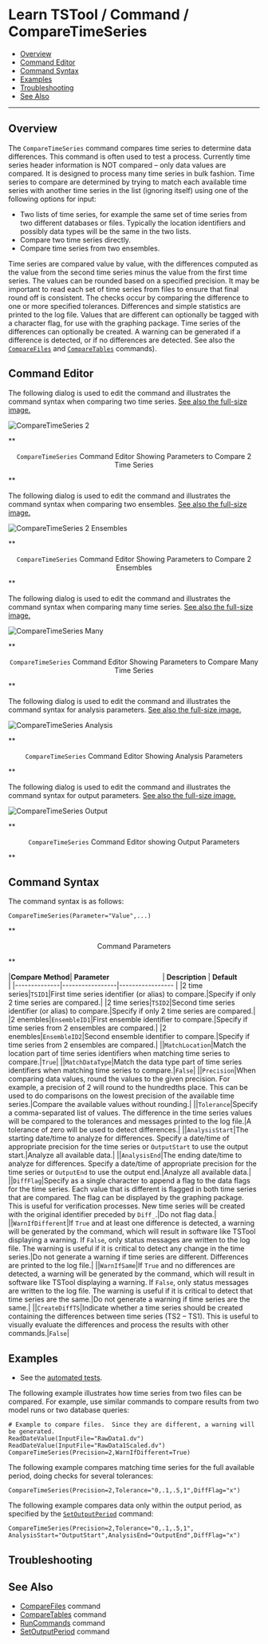 # Learn TSTool / Command / CompareTimeSeries #

* [Overview](#overview)
* [Command Editor](#command-editor)
* [Command Syntax](#command-syntax)
* [Examples](#examples)
* [Troubleshooting](#troubleshooting)
* [See Also](#see-also)

-------------------------

## Overview ##

The `CompareTimeSeries` command compares time series to determine data differences.
This command is often used to test a process.
Currently time series header information is NOT compared – only data values are compared.
It is designed to process many time series in bulk fashion.
Time series to compare are determined by trying to match each available time series
with another time series in the list (ignoring itself) using one of the following options for input:

* Two lists of time series, for example the same set of time series from two different databases or files.
Typically the location identifiers and possibly data types will be the same in the two lists.
* Compare two time series directly.
* Compare time series from two ensembles.
	
Time series are compared value by value, with the differences computed as the value
from the second time series minus the value from the first time series.
The values can be rounded based on a specified precision.
It may be important to read each set of time series from files to ensure that final round off is consistent.
The checks occur by comparing the difference to one or more specified tolerances.
Differences and simple statistics are printed to the log file.
Values that are different can optionally be tagged with a character flag, for use with the graphing package.
Time series of the differences can optionally be created.
A warning can be generated if a difference is detected,
or if no differences are detected.
See also the [`CompareFiles`](../CompareFiles/CompareFiles) and [`CompareTables`](../CompareTables/CompareTables) commands).

## Command Editor ##

The following dialog is used to edit the command and illustrates the command syntax when comparing two time series.
<a href="../CompareTimeSeries_2.png">See also the full-size image.</a>

![CompareTimeSeries 2](CompareTimeSeries_2.png)

**<p style="text-align: center;">
`CompareTimeSeries` Command Editor Showing Parameters to Compare 2 Time Series
</p>**

The following dialog is used to edit the command and illustrates the command syntax when comparing two ensembles.
<a href="../CompareTimeSeries_2Ensembles.png">See also the full-size image.</a>

![CompareTimeSeries 2 Ensembles](CompareTimeSeries_2Ensembles.png)

**<p style="text-align: center;">
`CompareTimeSeries` Command Editor Showing Parameters to Compare 2 Ensembles
</p>**

The following dialog is used to edit the command and illustrates the command syntax when comparing many time series.
<a href="../CompareTimeSeries_Many.png">See also the full-size image.</a>

![CompareTimeSeries Many](CompareTimeSeries_Many.png)

**<p style="text-align: center;">
`CompareTimeSeries` Command Editor Showing Parameters to Compare Many Time Series
</p>**

The following dialog is used to edit the command and illustrates the command syntax for analysis parameters.
<a href="../CompareTimeSeries_Analysis.png">See also the full-size image.</a>

![CompareTimeSeries Analysis](CompareTimeSeries_Analysis.png)

**<p style="text-align: center;">
`CompareTimeSeries` Command Editor Showing Analysis Parameters
</p>**

The following dialog is used to edit the command and illustrates the command syntax for output parameters.
<a href="../CompareTimeSeries_Output.png">See also the full-size image.</a>

![CompareTimeSeries Output](CompareTimeSeries_Output.png)

**<p style="text-align: center;">
`CompareTimeSeries` Command Editor showing Output Parameters
</p>**

## Command Syntax ##

The command syntax is as follows:

```text
CompareTimeSeries(Parameter="Value",...)
```
**<p style="text-align: center;">
Command Parameters
</p>**

|**Compare Method**| **Parameter**&nbsp;&nbsp;&nbsp;&nbsp;&nbsp;&nbsp;&nbsp;&nbsp;&nbsp;&nbsp;&nbsp;&nbsp;&nbsp;&nbsp;&nbsp;&nbsp;&nbsp;&nbsp;&nbsp;&nbsp;&nbsp;&nbsp;&nbsp;&nbsp;&nbsp;&nbsp; | **Description** | **Default**&nbsp;&nbsp;&nbsp;&nbsp;&nbsp;&nbsp;&nbsp;&nbsp;&nbsp;&nbsp; |
|--------------|-----------------|----------------- |
|2 time series|`TSID1`|First time series identifier (or alias) to compare.|Specify if only 2 time series are compared.|
|2 time series|`TSID2`|Second time series identifier (or alias) to compare.|Specify if only 2 time series are compared.|
|2 enembles|`EnsembleID1`|First ensemble identifier to compare.|Specify if time series from 2 ensembles are compared.|
|2 enembles|`EnsembleID2`|Second ensemble identifier to compare.|Specify if time series from 2 ensembles are compared.|
||`MatchLocation`|Match the location part of time series identifiers when matching time series to compare.|`True`|
||`MatchDataType`|Match the data type part of time series identifiers when matching time series to compare.|`False`|
||`Precision`|When comparing data values, round the values to the given precision.  For example, a precision of 2 will round to the hundredths place.  This can be used to do comparisons on the lowest precision of the available time series.|Compare the available values without rounding.|
||`Tolerance`|Specify a comma-separated list of values.  The difference in the time series values will be compared to the tolerances and messages printed to the log file.|A tolerance of zero will be used to detect differences.|
||`AnalysisStart`|The starting date/time to analyze for differences.  Specify a date/time of appropriate precision for the time series or `OutputStart` to use the output start.|Analyze all available data.|
||`AnalysisEnd`|The ending date/time to analyze for differences.  Specify a date/time of appropriate precision for the time series or `OutputEnd` to use the output end.|Analyze all available data.|
||`DiffFlag`|Specify as a single character to append a flag to the data flags for the time series.  Each value that is different is flagged in both time series that are compared.  The flag can be displayed by the graphing package.  This is useful for verification processes.  New time series will be created with the original identifier preceded by `Diff_`.|Do not flag data.|
||`WarnIfDifferent`|If `True` and at least one difference is detected, a warning will be generated by the command, which will result in software like TSTool displaying a warning.  If `False`, only status messages are written to the log file.  The warning is useful if it is critical to detect any change in the time series.|Do not generate a warning if time series are different.  Differences are printed to the log file.|
||`WarnIfSame`|If `True` and no differences are detected, a warning will be generated by the command, which will result in software like TSTool displaying a warning.  If `False`, only status messages are written to the log file.  The warning is useful if it is critical to detect that time series are the same.|Do not generate a warning if time series are the same.|
||`CreateDiffTS`|Indicate whether a time series should be created containing the differences between time series (TS2 – TS1).  This is useful to visually evaluate the differences and process the results with other commands.|`False`|

## Examples ##

* See the [automated tests](https://github.com/OpenWaterFoundation/cdss-app-tstool-test/tree/master/test/regression/commands/general/CompareTimeSeries).

The following example illustrates how time series from two files can be compared.
For example, use similar commands to compare results from two model runs or two database queries:

```
# Example to compare files.  Since they are different, a warning will be generated.
ReadDateValue(InputFile="RawData1.dv")
ReadDateValue(InputFile="RawData1Scaled.dv")
CompareTimeSeries(Precision=2,WarnIfDifferent=True)
```

The following example compares matching time series for the full available period, doing checks for several tolerances:

```
CompareTimeSeries(Precision=2,Tolerance="0,.1,.5,1",DiffFlag="x")
```

The following example compares data only within the output period, as specified by the [`SetOutputPeriod`](../SetOutputPeriod/SetOutputPeriod) command:

```
CompareTimeSeries(Precision=2,Tolerance="0,.1,.5,1",
AnalysisStart="OutputStart",AnalysisEnd="OutputEnd",DiffFlag="x")
```

## Troubleshooting ##

## See Also ##

* [CompareFiles](../CompareFiles/CompareFiles) command
* [CompareTables](../CompareTables/CompareTables) command
* [RunCommands](../RunCommands/RunCommands) command
* [SetOutputPeriod](../SetOutputPeriod/SetOutputPeriod) command
